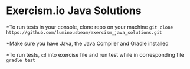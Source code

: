 # Exercism.io Java Solutions

*To run tests in your console, clone repo on your machine
`git clone https://github.com/luminousbeam/exercism_java_solutions.git`

*Make sure you have Java, the Java Compiler and Gradle installed

*To run tests, `cd` into exercise file and run test while in corresponding file
`gradle test`
